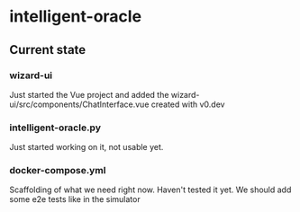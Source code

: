 # intelligent-oracle

## Current state

### wizard-ui

Just started the Vue project and added the wizard-ui/src/components/ChatInterface.vue created with v0.dev

### intelligent-oracle.py

Just started working on it, not usable yet.

### docker-compose.yml

Scaffolding of what we need right now. Haven't tested it yet.
We should add some e2e tests like in the simulator

